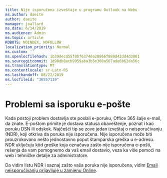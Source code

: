```yaml
---
title: Nije isporučena izveštaje u programu Outlook na Webu
ms.author: daeite
author: daeite
manager: joallard
ms.date: 6/14/2019
ms.audience: Admin
ms.topic: article
ROBOTS: NOINDEX, NOFOLLOW
localization_priority: Normal
ms.custom: ''
ms.openlocfilehash: 1b39decd55f0bf63746a28866f880d42dd4d3001
ms.sourcegitcommit: 1d98db8acb9959aba3b5e308a567ade6b62da56c
ms.translationtype: MT
ms.contentlocale: sr-Latn-RS
ms.lasthandoff: 08/22/2019
ms.locfileid: "36557119"
---
```

# <a name="issues-with-email-delivery"></a>Problemi sa isporuku e-pošte

Kada postoji problem dostavlja ste poslali e-poruku, Office 365 šalje e-mail, da znate. E-poštom primite je dostava statusa obaveštenje, poznat i kao poruku DSN ili odskok. Najčešći tip se zove jedan izveštaj o neisporučivanju (NDR), koji otkriva da poruka nije isporučena. Nije isporučena može biti prouzrokovano nešto jednostavno poput štamparska greška u e-adresu. NDR uključuju kôd greške koja označava zašto nije isporučena e-pošti, rešenja da vam pomognemo da vaš email dostavio, veza ka više pomoći na web i tehničke detalje za administratore.

Da vidim listu NDR i saznaj zašto vaša poruka nije isporučena, vidim [Email neisporučivanju prijavljuje u zamjenu Online](https://docs.microsoft.com/exchange/mail-flow-best-practices/non-delivery-reports-in-exchange-online/non-delivery-reports-in-exchange-online).